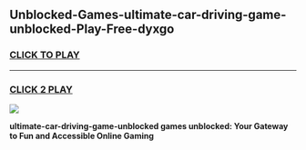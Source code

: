 
## Unblocked-Games-ultimate-car-driving-game-unblocked-Play-Free-dyxgo
<h3>
<a href="https://premium76.site?title=ultimate-car-driving-game-unblocked&ref=23A">CLICK TO PLAY</a></h3>
<hr>

<h3>
<a href="https://premium76.site?title=ultimate-car-driving-game-unblocked&ref=23A">CLICK 2 PLAY</a>
  
</h3>

<a href="https://premium76.site?title=ultimate-car-driving-game-unblocked&ref=23A"><img src="https://clearcache.store/games.png"></a>


**ultimate-car-driving-game-unblocked games unblocked: Your Gateway to Fun and Accessible Online Gaming**
